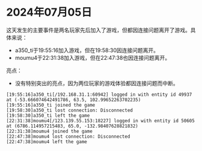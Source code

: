 # 2024年07月05日
这天发生的主要事件是两名玩家先后加入了游戏，但都因连接问题离开了游戏。具体来说：

- a350_ti于19:55:16加入游戏，但在19:58:30因连接问题离开。
- moumu4于22:31:38加入游戏，但在22:47:38也因连接问题离开。

亮点：
- 没有特别突出的亮点，因为两位玩家的游戏体验都因连接问题而中断。
```
[19:55:16]a350_ti[/192.168.31.1:60942] logged in with entity id 49937 at (-53.666074642491786, 63.5, 102.99652263702235)
[19:55:16]a350_ti joined the game
[19:58:30]a350_ti lost connection: Disconnected
[19:58:30]a350_ti left the game
[22:31:38]moumu4[/123.139.55.153:18227] logged in with entity id 50605 at (6786.114957215483, 65.0, -132.98407628821832)
[22:31:38]moumu4 joined the game
[22:47:38]moumu4 lost connection: Disconnected
[22:47:38]moumu4 left the game
```
